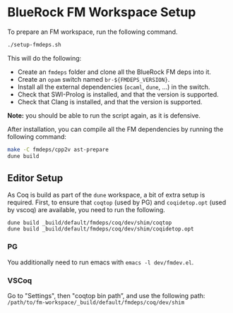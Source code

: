 BlueRock FM Workspace Setup
===========================

To prepare an FM workspace, run the following command.
```sh
./setup-fmdeps.sh
```
This will do the following:
- Create an `fmdeps` folder and clone all the BlueRock FM deps into it.
- Create an `opam` switch named `br-${FMDEPS_VERSION}`.
- Install all the external dependencies (`ocaml`, `dune`, ...) in the switch.
- Check that SWI-Prolog is installed, and that the version is supported.
- Check that Clang is installed, and that the version is supported.


**Note:** you should be able to run the script again, as it is defensive.


After installation, you can compile all the FM dependencies by running the
following command:
```sh
make -C fmdeps/cpp2v ast-prepare
dune build
```

## Editor Setup

As Coq is build as part of the `dune` workspace, a bit of extra setup is
required. First, to ensure that `coqtop` (used by PG) and `coqidetop.opt`
(used by vscoq) are available, you need to run the following.
```
dune build _build/default/fmdeps/coq/dev/shim/coqtop
dune build _build/default/fmdeps/coq/dev/shim/coqidetop.opt 
```

### PG

You additionally need to run emacs with `emacs -l dev/fmdev.el`.

### VSCoq

Go to "Settings", then "coqtop bin path”, and use the following path:
```/path/to/fm-workspace/_build/default/fmdeps/coq/dev/shim```
